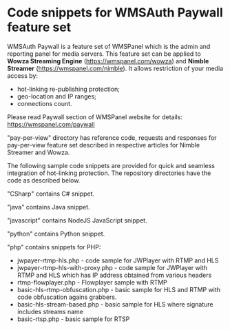 Code snippets for WMSAuth Paywall feature set
=====================

WMSAuth Paywall is a feature set of WMSPanel which is the admin and reporting panel for media servers. This feature set can be applied to **Wowza Streaming Engine** (https://wmspanel.com/wowza) and **Nimble Streamer** (https://wmspanel.com/nimble). It allows restriction of your media access by:
- hot-linking re-publishing protection;
- geo-location and IP ranges;
- connections count.

Please read Paywall section of WMSPanel website for details: https://wmspanel.com/paywall

"pay-per-view" directory has reference code, requests and responses for pay-per-view feature set described in respective articles for Nimble Streamer and Wowza.

The following sample code snippets are provided for quick and seamless integration of hot-linking protection. The repository directories have the code as described below.

"CSharp" contains C# snippet.

"java" contains Java snippet.

"javascript" contains NodeJS JavaScript snippet.

"python" contains Python snippet.

"php" contains snippets for PHP:
- jwpayer-rtmp-hls.php - code sample for JWPlayer with RTMP and HLS
- jwpayer-rtmp-hls-with-proxy.php - code sample for JWPlayer with RTMP and HLS which has IP address obtained from various headers
- rtmp-flowplayer.php - Flowplayer sample with RTMP
- basic-hls-rtmp-obfuscation.php - basic sample for HLS and RTMP with code obfuscation agains grabbers.
- basic-hls-stream-based.php - basic sample for HLS where signature includes streams name
- basic-rtsp.php - basic sample for RTSP
